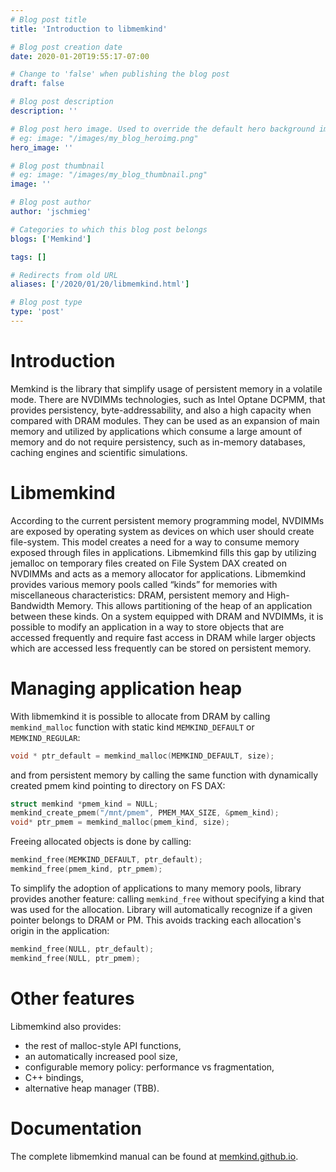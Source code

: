```yaml
---
# Blog post title
title: 'Introduction to libmemkind'

# Blog post creation date
date: 2020-01-20T19:55:17-07:00

# Change to 'false' when publishing the blog post
draft: false

# Blog post description
description: ''

# Blog post hero image. Used to override the default hero background image.
# eg: image: "/images/my_blog_heroimg.png"
hero_image: ''

# Blog post thumbnail
# eg: image: "/images/my_blog_thumbnail.png"
image: ''

# Blog post author
author: 'jschmieg'

# Categories to which this blog post belongs
blogs: ['Memkind']

tags: []

# Redirects from old URL
aliases: ['/2020/01/20/libmemkind.html']

# Blog post type
type: 'post'
---
```



# Introduction

Memkind is the library that simplify usage of persistent memory in a
volatile mode. There are NVDIMMs technologies, such as Intel Optane DCPMM, that
provides persistency, byte-addressability, and also a high capacity when
compared with DRAM modules. They can be used as an
expansion of main memory and utilized by applications which consume
a large amount of memory and do not require persistency, such as in-memory
databases, caching engines and scientific simulations.

# Libmemkind

According to the current persistent memory programming model, NVDIMMs are
exposed by operating system as devices on which user should create file-system.
This model creates a need for a way to consume memory exposed through files in
applications. Libmemkind fills this gap
by utilizing jemalloc on temporary files created on File System DAX created on
NVDIMMs and acts as a memory allocator for applications.
Libmemkind provides various memory pools called “kinds” for memories with
miscellaneous characteristics: DRAM, persistent memory and High-Bandwidth
Memory. This allows partitioning of the heap of an application between these
kinds. On a system equipped with DRAM and NVDIMMs, it is possible to modify
an application in a way to store objects that are accessed frequently and
require fast access in DRAM while larger objects which are accessed less
frequently can be stored on persistent memory.

# Managing application heap

With libmemkind it is possible to allocate from DRAM by calling `memkind_malloc`
function with static kind `MEMKIND_DEFAULT` or `MEMKIND_REGULAR`:
```c
void * ptr_default = memkind_malloc(MEMKIND_DEFAULT, size);
```
and from persistent memory by calling the same function with dynamically created
pmem kind pointing to directory on FS DAX:
```c
struct memkind *pmem_kind = NULL;
memkind_create_pmem("/mnt/pmem", PMEM_MAX_SIZE, &pmem_kind);
void* ptr_pmem = memkind_malloc(pmem_kind, size);
```

Freeing allocated objects is done by calling:
```c
memkind_free(MEMKIND_DEFAULT, ptr_default);
memkind_free(pmem_kind, ptr_pmem);
```
To simplify the adoption of applications to many memory pools, library provides
another feature:
calling `memkind_free` without specifying a kind that was used
for the allocation. Library will automatically recognize if a given pointer
belongs to DRAM or PM. This avoids tracking each allocation's origin in the
application:
```c
memkind_free(NULL, ptr_default);
memkind_free(NULL, ptr_pmem);
```

# Other features
Libmemkind also provides:
* the rest of malloc-style API functions,
* an automatically increased pool size,
* configurable memory policy: performance vs fragmentation,
* C++ bindings,
* alternative heap manager (TBB).


# Documentation
The complete libmemkind manual can be found at
[memkind.github.io](https://memkind.github.io/memkind/man_pages/memkind.html).
